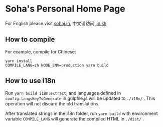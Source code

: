 # Soha's Personal Home Page

For English please visit [sohaj.in](https://sohaj.in), 中文请访问 [jin.sh](https://jin.sh).

## How to compile

For example, compile for Chinese:

```
yarn install
COMPILE_LANG=zh NODE_ENV=production yarn build
```

## How to use i18n

Run `yarn build i18n:extract`, and languages defined in `config.langsKeyToGenerate` in gulpfile.js will be updated to `./i18n/` . This operation will not discard the old translations.

After translated strings in the i18n folder, run `yarn build` with environment variable `COMPILE_LANG` will generate the compiled HTML in `./dist/` .